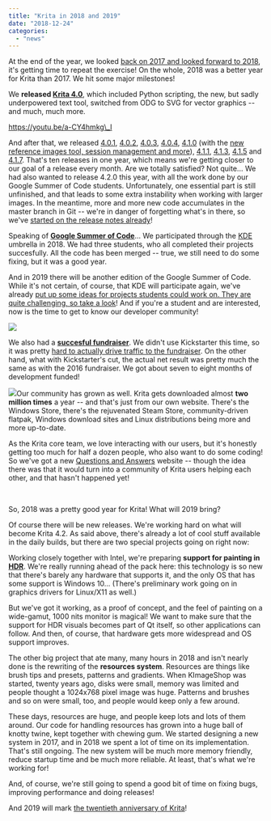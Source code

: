 ```yaml
---
title: "Krita in 2018 and 2019"
date: "2018-12-24"
categories: 
  - "news"
---
```


At the end of the year, we looked [back on 2017 and looked forward to 2018](https://krita.org/en/item/looking-back-looking-forward/), it's getting time to repeat the exercise! On the whole, 2018 was a better year for Krita than 2017. We hit some major milestones!

We **released [Krita 4.0](https://krita.org/en/item/krita-4-0-0-released/)**, which included Python scripting, the new, but sadly underpowered text tool, switched from ODG to SVG for vector graphics -- and much, much more.

https://youtu.be/a-CY4hmkg\_I

And after that, we released [4.0.1](https://krita.org/en/item/krita-4-0-1-released/), [4.0.2](https://krita.org/en/item/krita-4-0-2-released/), [4.0.3](https://krita.org/en/item/krita-4-0-3-released/), [4.0.4](https://krita.org/en/item/krita-4-0-4-released/), [4.1.0](https://krita.org/en/item/krita-4-1-0-released/) (with the [new reference images tool, session management and more](https://krita.org/en/krita-4-1-release-notes/)), [4.1.1](https://krita.org/en/item/krita-4-1-1-released/), [4.1.3](https://krita.org/en/item/krita-4-1.3-released/), [4.1.5](https://krita.org/en/item/krita-4-1.5-released/) and [4.1.7](https://krita.org/en/item/krita-4-1.7-released/). That's ten releases in one year, which means we're getting closer to our goal of a release every month. Are we totally satisfied? Not quite... We had also wanted to release 4.2.0 this year, with all the work done by our Google Summer of Code students. Unfortunately, one essential part is still unfinished, and that leads to some extra instability when working with larger images. In the meantime, more and more new code accumulates in the master branch in Git -- we're in danger of forgetting what's in there, so we've [started on the release notes already](https://krita.org/en/krita-4-2-release-notes/)!

Speaking of [**Google Summer of Code**](https://summerofcode.withgoogle.com/archive/)... We participated through the [KDE](https://www.kde.org) umbrella in 2018. We had three students, who all completed their projects succesfully. All the code has been merged -- true, we still need to do some fixing, but it was a good year.

And in 2019 there will be another edition of the Google Summer of Code. While it's not certain, of course, that KDE will participate again, we've already [put up some ideas for projects students could work on. They are quite challenging, so take a look](https://community.kde.org/GSoC/2019/Ideas)! And if you're a student and are interested, now is the time to get to know our developer community!

[![](../images/2018-fundraiser-hero2.png)](https://krita.org/wp-content/uploads/2018/09/2018-fundraiser-hero2.png)

We also had a [**succesful fundraiser**](https://krita.org/en/fundraising-2018-campaign/). We didn't use Kickstarter this time, so it was pretty [hard to actually drive traffic to the fundraiser](https://mail.kde.org/pipermail/kde-community/2018q4/004976.html). On the other hand, what with Kickstarter's cut, the actual net result was pretty much the same as with the 2016 fundraiser. We got about seven to eight months of development funded!

[![](../images/busy.png)](https://krita.org/wp-content/uploads/2018/12/busy.png)Our community has grown as well. Krita gets downloaded almost **two million times** a year -- and that's just from our own website. There's the Windows Store, there's the rejuvenated Steam Store, community-driven flatpak, Windows download sites and Linux distributions being more and more up-to-date.

As the Krita core team, we love interacting with our users, but it's honestly getting too much for half a dozen people, who also want to do some coding! So we've got a new [Questions and Answers](https://ask.krita.org) website -- though the idea there was that it would turn into a community of Krita users helping each other, and that hasn't happened yet!

 

So, 2018 was a pretty good year for Krita! What will 2019 bring?

Of course there will be new releases. We're working hard on what will become Krita 4.2. As said above, there's already a lot of cool stuff available in the daily builds, but there are two special projects going on right now:

Working closely together with Intel, we're preparing **support for painting in** [**HDR**](https://phabricator.kde.org/T9256). We're really running ahead of the pack here: this technology is so new that there's barely any hardware that supports it, and the only OS that has some support is Windows 10... (There's preliminary work going on in graphics drivers for Linux/X11 as well.)

But we've got it working, as a proof of concept, and the feel of painting on a wide-gamut, 1000 nits monitor is magical! We want to make sure that the support for HDR visuals becomes part of Qt itself, so other applications can follow. And then, of course, that hardware gets more widespread and OS support improves.

The other big project that ate many, many hours in 2018 and isn't nearly done is the rewriting of the **resources system**. Resources are things like brush tips and presets, patterns and gradients. When KImageShop was started, twenty years ago, disks were small, memory was limited and people thought a 1024x768 pixel image was huge. Patterns and brushes and so on were small, too, and people would keep only a few around.

These days, resources are huge, and people keep lots and lots of them around. Our code for handling resources has grown into a huge ball of knotty twine, kept together with chewing gum. We started designing a new system in 2017, and in 2018 we spent a lot of time on its implementation. That's still ongoing. The new system will be much more memory friendly, reduce startup time and be much more reliable. At least, that's what we're working for!

And, of course, we're still going to spend a good bit of time on fixing bugs, improving performance and doing releases!

And 2019 will mark [the twentieth anniversary of Krita](https://phabricator.kde.org/R511:3e91e954652b9db5c715b71c717b2a58cfe49bcd)!

